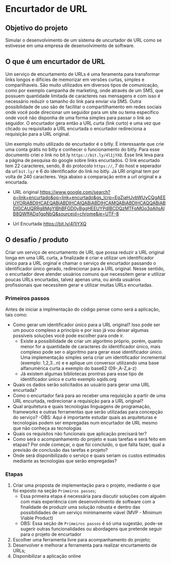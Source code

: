 # Encurtador de URL

## Objetivo do projeto
Simular o desenvolvimento de um sistema de uncurtador de URL como se estivesse em uma empresa de desenvolvimento de software.

## O que é um encurtador de URL
Um serviço de encurtamento de URLs é uma feramenta para transformar links longos e difícies de memorizar em versões curtas, simples e comparilhaveis.
São muito utilizados em diversos tipos de comunicação, como por exemplo campanha de marketing, onde através de um SMS, que possuem quantidade limitada de caracteres nas mensagens e com isso é necessário reduzir o tamanho do link para enviar via SMS. 
Outra possibilidade de uso são de facilitar o compartilhamento em redes sociais onde você pode direcionar um seguidor para um site ou tema específico onde você não disponha de uma forma simples para passar o link ao seguidor. 
O encurtador gera então a URL curta (link curto) e uma vez que clicado ou requisitado a URL encurtada o encurtador redireciona a requisição para a URL original.

Um exemplo muito utilizado de encurtador é o bitly. É interessante que crie uma conta grátis no bitly e conhecer o funcionamento do bitly.
Para esse documento criei o link no bit.ly `https://bit.ly/4l1jYXQ`. Esse link leva para a página de pesquisa do google sobre links encurtados.
O link encurtado tem 22 caracteres, sendo, 8 do protocolo `https://`, 7 do host e seperador da url `bit.ly/` e 6 do identificador do link no bitly. Já URl original tem por volta de 240 caracteres.
Veja abaixo a comparação entre a url original e a encurtada.

- URL original
https://www.google.com/search?q=link+encurtado&oq=link+encurtado&gs_lcrp=EgZjaHJvbWUyCQgAEEUYORiABDIHCAEQABiABDIHCAIQABiABDIHCAMQABiABDIHCAQQABiABDIGCAUQRRg8MgYIBhBFGD0yBggHEEUYPdIBCDQzMTFqMGo3qAIIsAIB8QWffADq1gqNbQ&sourceid=chrome&ie=UTF-8

- Url Encurtada
https://bit.ly/4l1jYXQ

## O desafio / produto
Criar um serviço de encurtamento de URL que possa reduzir a URL original longa em uma URL curta, a finalizade é criar e utilizar  um identificador único para a URL orginal e chamar o serviço de encurtador passando o identificador único gerado, redirecionar para a URL original.
Nesse sentido, o encurtador deve atender usuários comuns que necessitem gerar e utilizar poucas URLs encurtadas, talvez apenas uma, ou ainda usuários profissionais que necessitem gerar e utilizar muitas URLs encurtadas.

### Primeiros passos
Antes de iniciar a implmentação do código pense como será a aplicação, tais como:
- Como gerar um identificador único para a URL original? Isso pode ser um pouco complexo a princípio e por isso já vou deixar algumas possíveis soluções você pode escolher para onde ir.
    - Existe a possibilidade de criar um algoritmo próprio, porém, quanto menor for a quantidade de caracteres do identificador único, mais complexo pode ser o algoritmo para gerar esse identificador único. Uma implementação simples seria criar um identificador incremental (exemplo: 1,2,3...n) e e aplique um conversor utilizando uma base alfanumérica curta a exemplo do base62 (09-,A-Z,a-z)
    - Já existem algumas bibliotecas prontras para esse tipo de identificador único e curto exemplo sqids.org
- Quais os dados serão solicitados ao usuário para gerar uma URL encurtada?
- Como o encurtador fará para ao receber uma requisição a partir de uma URL encurtada, redirecionar a requisição para a URL original?
- Qual arquitetura e quais tecnologias linguagens de programação, frameworks e outras ferramentas que serão utilizadas para concepção do serviço?
    -OBS: Aqui é importante estudar quais as arquiteturas e tecnologias podem ser empregadas num encurtador de URL mesmo que não conheça as tecnologias
- Quais os requisitos não funcionais que aplicação precisará ter?
- Como será o acompanhamento do projeto e suas tarefas e será feito em etapas? Por onde começar, o que foi concluído, o que falta fazer, qual a previsão de conclusão das tarefas e projeto?
- Onde será disponibilizado o serviço e quais seriam os custos estimados mediante as tecnologias que serão empregadas?

### Etapas
1. Criar uma proposta de implementação para o projeto, mediante o que foi exposto na seção `Primeiros passos`;
    - Essa primeira etapa é necessária para discutir soluções com alguém com mais experiência com desenvolvimento de software com a finalidade de produzir uma solução robusta e dentro das possibilidades de um serviço minimamente viável (MVP - Minimum Viable Product)
    - OBS: Essa seção de `Primeiros passos` é só uma sugestão, pode-se sugerir outras funcionalidades ou abordagens que pretende seguir para o projeto de encurtador
2. Escolher uma ferramenta livre para acompanhamento do projeto;
3. Desenvolver e melhorar a ferramenta para realizar encurtamento de URLs;
4. Disponibilizar a aplicação online
    